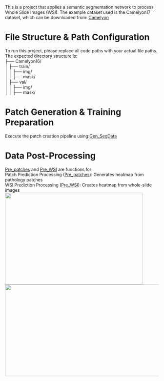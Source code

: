 This is a project that applies a semantic segmentation network to process Whole Slide Images (WSI). The example dataset used is the Camelyon17 dataset, which can be downloaded from: [Camelyon](https://camelyon17.grand-challenge.org/Data/)

# File Structure & Path Configuration
To run this project, please replace all code paths with your actual file paths. 
The expected directory structure is:  
├── Camelyon16/  
│   ├── train/  
│   │   ├── img/  
│   │   ├── mask/  
│   ├── val/  
│   │   ├── img/  
│   │   ├── mask/  



# Patch Generation & Training Preparation
Execute the patch creation pipeline using:[Gen_SegData](https://github.com/apple2pig/UNet-Camelyon/blob/main/utils/Gen_SegData.ipynb)

# Data Post-Processing
[Pre_patches](https://github.com/apple2pig/UNet-Camelyon/blob/main/pre_patches.py) and [Pre_WSI](https://github.com/apple2pig/UNet-Camelyon/blob/main/pre_WSI.py) are functions for:  
Patch Prediction Processing ([Pre_patches](https://github.com/apple2pig/UNet-Camelyon/blob/main/pre_patches.py)): Generates heatmap from pathology patches  
WSI Prediction Processing ([Pre_WSI](https://github.com/apple2pig/UNet-Camelyon/blob/main/pre_WSI.py)): Creates heatmap from whole-slide images  
<img src="https://github.com/user-attachments/assets/90a7b38a-9ee3-4cd7-b493-200268dd7a1a" width="450" height="300">
<img src="https://github.com/user-attachments/assets/e7ef4292-6b87-463e-a958-a3a9b7bfa649" width="550" height="300">


